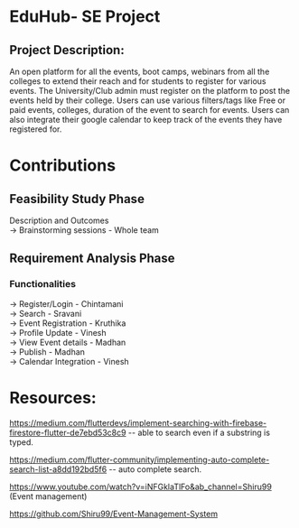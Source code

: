 # EduHub- SE Project
## Project Description:
An open platform for all the events, boot camps, webinars from all the colleges to extend their reach and for students to register for various events. The University/Club admin must register on the platform to post the events held by their college. Users can use various filters/tags like Free or paid events, colleges, duration of the event to search for events. Users can also integrate their google calendar to keep track of the events they have registered for.

# Contributions 

## Feasibility Study Phase
Description and Outcomes<br>
-> Brainstorming sessions - Whole team 

## Requirement Analysis Phase
### Functionalities
-> Register/Login - Chintamani <br>
-> Search - Sravani <br>
-> Event Registration - Kruthika <br>
-> Profile Update - Vinesh <br>
-> View Event details - Madhan <br>
-> Publish - Madhan <br>
-> Calendar Integration - Vinesh <br>

# Resources:
https://medium.com/flutterdevs/implement-searching-with-firebase-firestore-flutter-de7ebd53c8c9   -- able to search even if a substring is typed.

https://medium.com/flutter-community/implementing-auto-complete-search-list-a8dd192bd5f6  -- auto complete search. 

https://www.youtube.com/watch?v=iNFGklaTlFo&ab_channel=Shiru99 (Event management)

https://github.com/Shiru99/Event-Management-System
